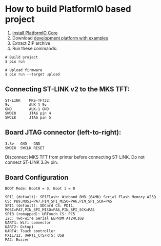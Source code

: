 How to build PlatformIO based project
=====================================

1. [Install PlatformIO Core](https://docs.platformio.org/page/core.html)
2. Download [development platform with examples](https://github.com/platformio/platform-ststm32/archive/develop.zip)
3. Extract ZIP archive
4. Run these commands:

```shell
# Build project
$ pio run

# Upload firmware
$ pio run --target upload
```

## Connecting ST-LINK v2 to the MKS TFT: 

    ST-LINK    MKS-TFT32: 
    5v         AUX-1 5v 
    GND        AUX-1 GND 
    SWDIO      JTAG pin 4 
    SWCLK      JTAG pin 5 

## Board JTAG connector (left-to-right):

    3.3v   GND   GND 
    SWDIO  SWCLK RESET

Disconnect MKS TFT from printer before connecting ST-LINK. Do not connect ST-LINK 3.3v pin.


## Board Configuration

    BOOT Mode: Boot0 = 0, Boot 1 = 0

    SPI1 (default): SPIFlash: Winbond 8MB (64Mb) Serial Flash Memory W25Q CS: PB9,MOSI=PA7,PIN_SPI_MISO=PA6,PIN_SPI_SCK=PA5
    SPI1 (default): SDCard CS: PD11, MOSI=PA7,PIN_SPI_MISO=PA6,PIN_SPI_SCK=PA5
    SPI3 (remapped): URTouch CS: PC5
    I2C: Two-wire Serial EEPROM AT24C16B 
    UART1: Wifi connector
    UART2: Octopi
    UART4: Touch controller
    PX11/12, UART1_CTS/RTS: USB
    PA2: Buzzer


